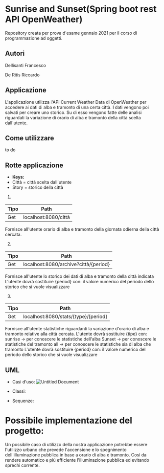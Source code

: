 # Sunrise and Sunset(Spring boot rest API OpenWeather)
Repository creata per prova d'esame gennaio 2021 per il corso di programmazione ad oggetti.

## Autori
Dellisanti Francesco

De Ritis Riccardo

## Applicazione
L'applicazione utilizza l'API Current Weather Data di OpenWeather per accedere ai dati di alba e tramonto di una certa città.
I dati vengono poi salvati per creare uno storico. Su di esso vengono fatte delle analisi riguardati la variazione di orario di alba e tramonto della città scelta dall'utente.

## Come utilizzare

to do

## Rotte applicazione

* **Keys:**
* Città = città scelta dall'utente
* Story = storico della città

1.
Tipo | Path |
---- | ---- |
Get | localhost:8080/città

Fornisce all'utente orario di alba e tramonto della giornata odierna della città cercata.

2.
Tipo | Path |
---- | ---- |
Get | localhost:8080/archive?città/{period}

Fornisce all'utente lo storico dei dati di alba e tramonto della città indicata
L'utente dovrà sostituire {period} con:
	il valore numerico del periodo dello storico che si vuole visualizzare

3.
Tipo | Path |
---- | ---- |
Get | localhost:8080/stats/{type}/{period}
Fornisce all'utente statistiche riguardanti la variazione d'orario di alba e tramonto relative alla città cercata.
L'utente dovrà sostituire {tipe} con:
	sunrise -> per conoscere le statistiche dell'alba
	Sunset -> per conoscere le statistiche del tramonto
	all -> per conoscere le statistiche sia di alba che tramonto 
L'utente dovrà sostituire {period} con:
	il valore numerico del periodo dello storico che si vuole visualizzare
	
## UML
* Casi d'uso:
![Untitled Document](https://user-images.githubusercontent.com/71764245/102491213-2c60fa80-4070-11eb-9526-e58bf63e034a.jpg)

* Classi:


* Sequenze:


# Possibile implementazione del progetto:
Un possibile caso di utilizzo della nostra applicazione potrebbe essere l'utilizzo urbano che prevede l'accensione e lo spegnimento dell'illuminazione pubblica in base a orario di alba e tramonto. Così da rendere automatico e più efficiente l'illuminazione pubblica ed evitando sprechi corrente.




